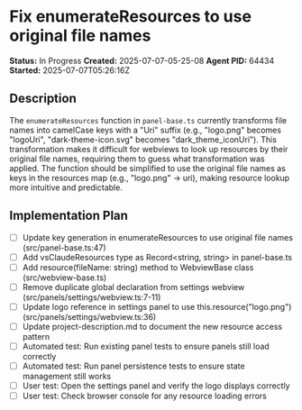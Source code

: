 # Fix enumerateResources to use original file names

**Status:** In Progress
**Created:** 2025-07-07-05-25-08
**Agent PID:** 64434
**Started:** 2025-07-07T05:26:16Z

## Description
The `enumerateResources` function in `panel-base.ts` currently transforms file names into camelCase keys with a "Uri" suffix (e.g., "logo.png" becomes "logoUri", "dark-theme-icon.svg" becomes "dark_theme_iconUri"). This transformation makes it difficult for webviews to look up resources by their original file names, requiring them to guess what transformation was applied. The function should be simplified to use the original file names as keys in the resources map (e.g., "logo.png" → uri), making resource lookup more intuitive and predictable.

## Implementation Plan
- [ ] Update key generation in enumerateResources to use original file names (src/panel-base.ts:47)
- [ ] Add vsClaudeResources type as Record<string, string> in panel-base.ts
- [ ] Add resource(fileName: string) method to WebviewBase class (src/webview-base.ts)
- [ ] Remove duplicate global declaration from settings webview (src/panels/settings/webview.ts:7-11)
- [ ] Update logo reference in settings panel to use this.resource("logo.png") (src/panels/settings/webview.ts:36)
- [ ] Update project-description.md to document the new resource access pattern
- [ ] Automated test: Run existing panel tests to ensure panels still load correctly
- [ ] Automated test: Run panel persistence tests to ensure state management still works
- [ ] User test: Open the settings panel and verify the logo displays correctly
- [ ] User test: Check browser console for any resource loading errors